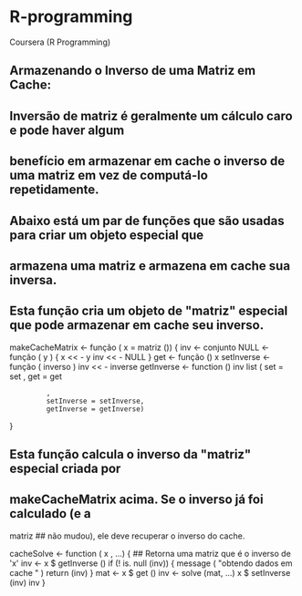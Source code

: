 # R-programming
Coursera (R Programming)

## Armazenando o Inverso de uma Matriz em Cache: 
## Inversão de matriz é geralmente um cálculo caro e pode haver algum 
## benefício em armazenar em cache o inverso de uma matriz em vez de computá-lo repetidamente. 
## Abaixo está um par de funções que são usadas para criar um objeto especial que 
## armazena uma matriz e armazena em cache sua inversa.

## Esta função cria um objeto de "matriz" especial que pode armazenar em cache seu inverso.

makeCacheMatrix <- função ( x = matriz ()) {
         inv <- conjunto NULL <- função ( y ) {                 x << - y                 inv << - NULL         } get <- função () x         setInverse <- função ( inverso ) inv << - inverse         getInverse <- function () inv         list ( set = set , get = get
        



        



             , 
             setInverse = setInverse, 
             getInverse = getInverse) 
}


## Esta função calcula o inverso da "matriz" especial criada por 
## makeCacheMatrix acima. Se o inverso já foi calculado (e a 
matriz ## não mudou), ele deve recuperar o inverso do cache.

cacheSolve <- function ( x , ...) { ## Retorna uma matriz que é o inverso de 'x'         inv <- x $ getInverse () if (! is. null (inv)) {                 message ( "obtendo dados em cache " ) return (inv)         }         mat <- x $ get ()         inv <- solve (mat, ...)         x $ setInverse (inv)         inv }
        

        

                









